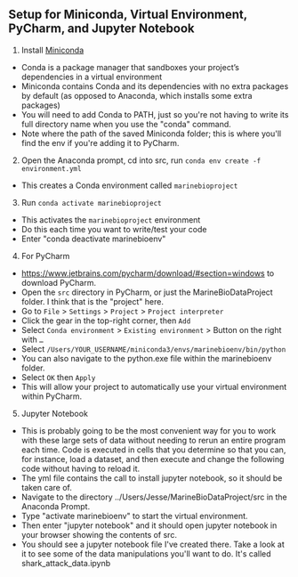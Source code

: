 ## Setup for Miniconda, Virtual Environment, PyCharm, and Jupyter Notebook

1. Install [Miniconda](https://conda.io/docs/user-guide/install/index.html#regular-installation)
  - Conda is a package manager that sandboxes your project’s dependencies in a virtual environment
  - Miniconda contains Conda and its dependencies with no extra packages by default (as opposed to Anaconda, which installs some extra packages)
  - You will need to add Conda to PATH, just so you're not having to write its full directory name when you use the "conda" command.
  - Note where the path of the saved Miniconda folder; this is where you'll find the env if you're adding it to PyCharm.
2. Open the Anaconda prompt, cd into src, run `conda env create -f environment.yml`
  - This creates a Conda environment called `marinebioproject`
3. Run `conda activate marinebioproject`
  - This activates the `marinebioproject` environment
  - Do this each time you want to write/test your code
  - Enter "conda deactivate marinebioenv"
4. For PyCharm
  - https://www.jetbrains.com/pycharm/download/#section=windows to download PyCharm.
  - Open the `src` directory in PyCharm, or just the MarineBioDataProject folder. I think that is the "project" here.
  - Go to `File` > `Settings` > `Project` > `Project interpreter`
  - Click the gear in the top-right corner, then `Add`
  - Select `Conda environment` > `Existing environment` > Button on the right with `…`
  - Select `/Users/YOUR_USERNAME/miniconda3/envs/marinebioenv/bin/python`
  - You can also navigate to the python.exe file within the marinebioenv folder.
  - Select `OK` then `Apply`
  - This will allow your project to automatically use your virtual environment within PyCharm.
5. Jupyter Notebook
  - This is probably going to be the most convenient way for you to work with these large sets of data without needing to rerun an entire
    program each time. Code is executed in cells that you determine so that you can, for instance, load a dataset,
    and then execute and change the following code without having to reload it.
  - The yml file contains the call to install jupyter notebook, so it should be taken care of.
  - Navigate to the directory ../Users/Jesse/MarineBioDataProject/src in the Anaconda Prompt.
  - Type "activate marinebioenv" to start the virtual environment.
  - Then enter "jupyter notebook" and it should open jupyter notebook in your browser showing the contents of src.
  - You should see a jupyter notebook file I've created there. Take a look at it to see some of the data manipulations
    you'll want to do. It's called shark_attack_data.ipynb